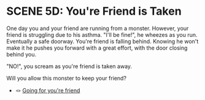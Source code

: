 # SCENE 5D: You're Friend is Taken

One day you and your friend are running from a monster. However, your friend is struggling due to his asthma.
"I'll be fine!", he wheezes as you run. 
Eventually a safe doorway. You're friend is falling behind. Knowing he won't make it he pushes you forward with a great effort, with the door closing behind you. 

"NO!", you scream as you're friend is taken away. 

Will you allow this monster to keep your friend? 
- 🪢 [Going for you're friend](./scene6b.md)